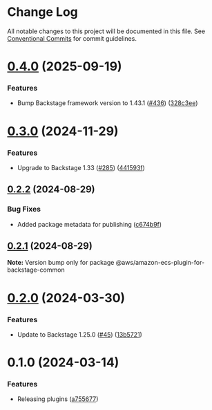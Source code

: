 # Change Log

All notable changes to this project will be documented in this file.
See [Conventional Commits](https://conventionalcommits.org) for commit guidelines.

# [0.4.0](https://github.com/awslabs/backstage-plugins-for-aws/compare/@aws/amazon-ecs-plugin-for-backstage-common@0.3.0...@aws/amazon-ecs-plugin-for-backstage-common@0.4.0) (2025-09-19)


### Features

* Bump Backstage framework version to 1.43.1 ([#436](https://github.com/awslabs/backstage-plugins-for-aws/issues/436)) ([328c3ee](https://github.com/awslabs/backstage-plugins-for-aws/commit/328c3ee74d67b78432d51ba29e6aef16e94bec25))





# [0.3.0](https://github.com/awslabs/backstage-plugins-for-aws/compare/@aws/amazon-ecs-plugin-for-backstage-common@0.2.2...@aws/amazon-ecs-plugin-for-backstage-common@0.3.0) (2024-11-29)


### Features

* Upgrade to Backstage 1.33 ([#285](https://github.com/awslabs/backstage-plugins-for-aws/issues/285)) ([441593f](https://github.com/awslabs/backstage-plugins-for-aws/commit/441593f59486af9e2330b935b1e92dc80a509555))





## [0.2.2](https://github.com/awslabs/backstage-plugins-for-aws/compare/@aws/amazon-ecs-plugin-for-backstage-common@0.2.1...@aws/amazon-ecs-plugin-for-backstage-common@0.2.2) (2024-08-29)


### Bug Fixes

* Added package metadata for publishing ([c674b9f](https://github.com/awslabs/backstage-plugins-for-aws/commit/c674b9fee77bd91567615f8adc4c1688da93ee3f))





## [0.2.1](https://github.com/awslabs/backstage-plugins-for-aws/compare/@aws/amazon-ecs-plugin-for-backstage-common@0.2.0...@aws/amazon-ecs-plugin-for-backstage-common@0.2.1) (2024-08-29)

**Note:** Version bump only for package @aws/amazon-ecs-plugin-for-backstage-common





# [0.2.0](https://github.com/awslabs/backstage-plugins-for-aws/compare/@aws/amazon-ecs-plugin-for-backstage-common@0.1.0...@aws/amazon-ecs-plugin-for-backstage-common@0.2.0) (2024-03-30)


### Features

* Update to Backstage 1.25.0 ([#45](https://github.com/awslabs/backstage-plugins-for-aws/issues/45)) ([13b5721](https://github.com/awslabs/backstage-plugins-for-aws/commit/13b5721f176a898f7de7f483852732ee8014a1cc))





# 0.1.0 (2024-03-14)

### Features

- Releasing plugins ([a755677](https://github.com/awslabs/backstage-plugins-for-aws/commit/a75567771e3cbafe2ef2814ad33b1cc54e9564e0))
